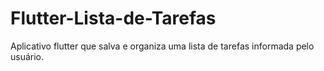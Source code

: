 # Flutter-Lista-de-Tarefas
Aplicativo flutter que salva e organiza uma lista de tarefas informada pelo usuário.
